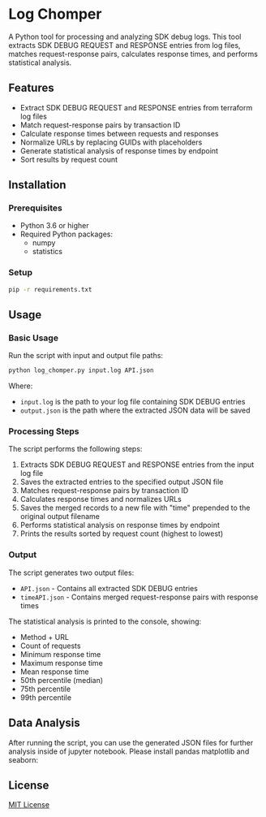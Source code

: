 # Log Chomper

A Python tool for processing and analyzing SDK debug logs. This tool extracts SDK DEBUG REQUEST and RESPONSE entries from log files, matches request-response pairs, calculates response times, and performs statistical analysis.

## Features

- Extract SDK DEBUG REQUEST and RESPONSE entries from terraform log files
- Match request-response pairs by transaction ID
- Calculate response times between requests and responses
- Normalize URLs by replacing GUIDs with placeholders
- Generate statistical analysis of response times by endpoint
- Sort results by request count

## Installation

### Prerequisites

- Python 3.6 or higher
- Required Python packages:
  - numpy
  - statistics

### Setup
```bash
pip -r requirements.txt
```

## Usage

### Basic Usage

Run the script with input and output file paths:

```bash
python log_chomper.py input.log API.json
```

Where:
- `input.log` is the path to your log file containing SDK DEBUG entries
- `output.json` is the path where the extracted JSON data will be saved

### Processing Steps

The script performs the following steps:

1. Extracts SDK DEBUG REQUEST and RESPONSE entries from the input log file
2. Saves the extracted entries to the specified output JSON file
3. Matches request-response pairs by transaction ID
4. Calculates response times and normalizes URLs
5. Saves the merged records to a new file with "time" prepended to the original output filename
6. Performs statistical analysis on response times by endpoint
7. Prints the results sorted by request count (highest to lowest)

### Output

The script generates two output files:
- `API.json` - Contains all extracted SDK DEBUG entries
- `timeAPI.json` - Contains merged request-response pairs with response times

The statistical analysis is printed to the console, showing:
- Method + URL
- Count of requests
- Minimum response time
- Maximum response time
- Mean response time
- 50th percentile (median)
- 75th percentile
- 99th percentile

## Data Analysis

After running the script, you can use the generated JSON files for further analysis inside of jupyter notebook.  Please install
pandas matplotlib and seaborn:

## License

[MIT License](LICENSE)